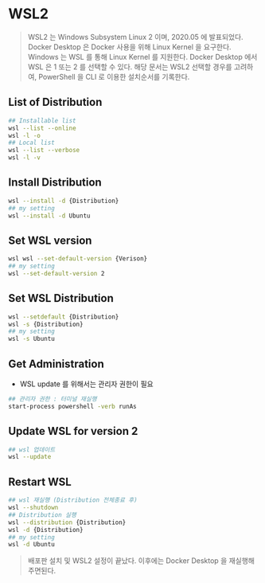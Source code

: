 # WSL2

> WSL2 는 Windows Subsystem Linux 2 이며, 2020.05 에 발표되었다.
> Docker Desktop 은 Docker 사용을 위해 Linux Kernel 을 요구한다.
> Windows 는 WSL 를 통해 Linux Kernel 를 지원한다.
> Docker Desktop 에서 WSL 은 1 또는 2 를 선택할 수 있다.
> 해당 문서는 WSL2 선택할 경우를 고려하여, PowerShell 을 CLI 로 이용한 설치순서를 기록한다.

## List of Distribution

```sh
## Installable list
wsl --list --online
wsl -l -o
## Local list
wsl --list --verbose
wsl -l -v
```

## Install Distribution

```sh
wsl --install -d {Distribution}
## my setting
wsl --install -d Ubuntu
```

## Set WSL version

```sh
wsl wsl --set-default-version {Verison}
## my setting
wsl --set-default-version 2
```

## Set WSL Distribution

```sh
wsl --setdefault {Distribution}
wsl -s {Distribution}
## my setting
wsl -s Ubuntu
```

## Get Administration

- WSL update 를 위해서는 관리자 권한이 필요

```sh
## 관리자 권한 : 터미널 재실행
start-process powershell -verb runAs
```

## Update WSL for version 2

```sh
## wsl 업데이트
wsl --update
```

## Restart WSL

```sh
## wsl 재실행 (Distribution 전체종료 후)
wsl --shutdown
## Distribution 실행
wsl --distribution {Distribution}
wsl -d {Distribution}
## my setting
wsl -d Ubuntu
```

> 배포판 설치 및 WSL2 설정이 끝났다.
> 이후에는 Docker Desktop 을 재실행해 주면된다.